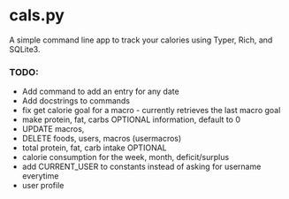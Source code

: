 # cals.py
A simple command line app to track your calories using Typer, Rich, and SQLite3.

### TODO:
- Add command to add an entry for any date
- Add docstrings to commands
- fix get calorie goal for a macro - currently retrieves the last macro goal
- make protein, fat, carbs OPTIONAL information, default to 0
- UPDATE macros, 
- DELETE foods, users, macros (usermacros)
- total protein, fat, carb intake OPTIONAL 
- calorie consumption for the week, month, deficit/surplus
- add CURRENT_USER to constants instead of asking for username everytime
- user profile